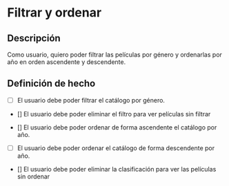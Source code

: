 # Filtrar y ordenar

## Descripción

Como usuario, quiero poder filtrar las películas por género y ordenarlas por año en orden ascendente y descendente.

## Definición de hecho

- [ ] El usuario debe poder filtrar el catálogo por género.

- [] El usuario debe poder eliminar el filtro para ver películas sin filtrar

- [] El usuario debe poder ordenar de forma ascendente el catálogo por año.

- [ ] El usuario debe poder ordenar el catálogo de forma descendente por año.

- [] El usuario debe poder eliminar la clasificación para ver las películas sin ordenar